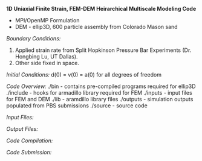 **1D Uniaxial Finite Strain, FEM-DEM Heirarchical Multiscale Modeling Code**
* MPI/OpenMP Formulation
* DEM - ellip3D, 600 particle assembly from Colorado Mason sand

*Boundary Conditions:*
1. Applied strain rate from Split Hopkinson Pressure Bar Experiments (Dr. Hongbing Lu, UT Dallas).
2. Other side fixed in space.

*Initial Conditions:*
d(0) = v(0) = a(0) for all degrees of freedom

*Code Overview:*
./bin     - contains pre-compiled programs required for ellip3D
./include - hooks for armadillo library required for FEM
./inputs  - input files for FEM and DEM
./lib     - aramdillo library files
./outputs - simulation outputs populated from PBS submissions
./source  - source code

*Input Files:*

*Output Files:*

*Code Compilation:*

*Code Submission:*

